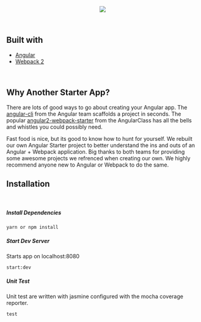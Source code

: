 <p align="center">
  <a href="http://thestartuplab.io" target="_blank">
    <img  src="http://res.cloudinary.com/dncekyetl/image/upload/v1485113050/logo-black_u3s3c5.png">
  </a>
  
</p>
&nbsp;


## Built with

* [Angular](https://angular.io/)
* [Webpack 2](https://webpack.js.org/)

&nbsp;

## Why Another Starter App? 

There are lots of good ways to go about creating your Angular app. The [angular-cli](https://github.com/angular/angular-cli) from the Angular team scaffolds a project in seconds. 
The popular [angular2-webpack-starter](https://github.com/AngularClass/angular2-webpack-starter) from the AngularClass has all the bells and whistles you could possibly need. 

Fast food is nice, but its good to know how to hunt for yourself. We rebuilt our own Angular Starter project to better understand
the ins and outs of an Angular + Webpack application. Big thanks to both teams for providing some awesome projects we refrenced when creating our own.
We highly recommend anyone new to Angular or Webpack to do the same.



## Installation

&nbsp;

##### Install Dependencies

``` 
yarn or npm install
```

##### Start Dev Server

Starts app on localhost:8080

```
start:dev
```

##### Unit Test

Unit test are written with jasmine configured with the mocha coverage reporter.

```
test
```
